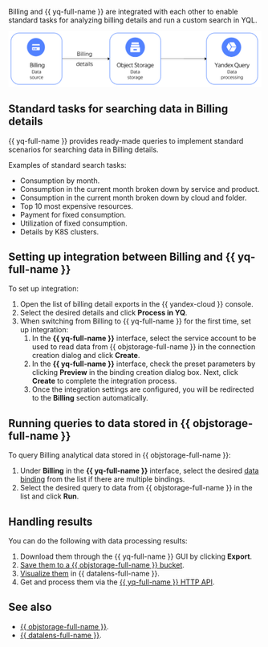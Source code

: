
Billing and {{ yq-full-name }} are integrated with each other to enable standard tasks for analyzing billing details and run a custom search in YQL.

![](../../_assets/query/billing-query.png)

## Standard tasks for searching data in Billing details

{{ yq-full-name }} provides ready-made queries to implement standard scenarios for searching data in Billing details.

Examples of standard search tasks:
- Consumption by month.
- Consumption in the current month broken down by service and product.
- Consumption in the current month broken down by cloud and folder.
- Top 10 most expensive resources.
- Payment for fixed consumption.
- Utilization of fixed consumption.
- Details by K8S clusters.

## Setting up integration between Billing and {{ yq-full-name }}

To set up integration:
1. Open the list of billing detail exports in the {{ yandex-cloud }} console.
1. Select the desired details and click **Process in YQ**.
1. When switching from Billing to {{ yq-full-name }} for the first time, set up integration:
   1. In the **{{ yq-full-name }}** interface, select the service account to be used to read data from {{ objstorage-full-name }} in the connection creation dialog and click **Create**.
   1. In the **{{ yq-full-name }}** interface, check the preset parameters by clicking **Preview** in the binding creation dialog box. Next, click **Create** to complete the integration process.
   1. Once the integration settings are configured, you will be redirected to the **Billing** section automatically.

## Running queries to data stored in {{ objstorage-full-name }}
To query Billing analytical data stored in {{ objstorage-full-name }}:
1. Under **Billing** in the **{{ yq-full-name }}** interface, select the desired [data binding](../../query/concepts/glossary.md#binding) from the list if there are multiple bindings.
1. Select the desired query to data from {{ objstorage-full-name }} in the list and click **Run**.


## Handling results

You can do the following with data processing results:
1. Download them through the {{ yq-full-name }} GUI by clicking **Export**.
1. [Save them to a {{ objstorage-full-name }} bucket](../../query/sources-and-sinks/object-storage-write.md).
1. [Visualize them](../../query/tutorials/datalens.md) in {{ datalens-full-name }}.
1. Get and process them via the [{{ yq-full-name }} HTTP API](../api/index.md).


## See also
* [{{ objstorage-full-name }}](../../storage/).
* [{{ datalens-full-name }}](../../datalens/).